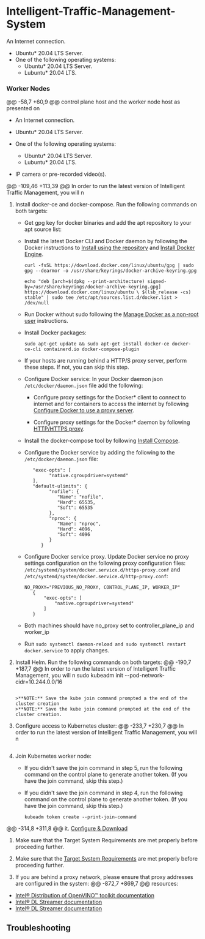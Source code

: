 # Intelligent-Traffic-Management-System

An Internet connection.

-   Ubuntu\* 20.04 LTS Server.
-   One of the following operating systems:
    - Ubuntu\* 20.04 LTS Server.
    - Lubuntu\* 20.04 LTS.

### Worker Nodes

@@ -58,7 +60,9 @@ control plane host and the worker node host as presented on

-   An Internet connection.

-   Ubuntu\* 20.04 LTS Server.
-   One of the following operating systems:
    - Ubuntu\* 20.04 LTS Server.
    - Lubuntu\* 20.04 LTS.

-   IP camera or pre-recorded video(s).

@@ -109,46 +113,39 @@ In order to run the latest version of Intelligent Traffic Management, you will n

1. Install docker-ce and docker-compose. Run the following commands on both targets:

	- Get gpg key for docker binaries and add the apt repository to your apt source list:
   - Install the latest Docker CLI and Docker daemon by following the Docker
   instructions to [Install using the
   repository](https://docs.docker.com/engine/install/ubuntu/#install-using-the-repository)
   and [Install Docker
   Engine](https://docs.docker.com/engine/install/ubuntu/#install-docker-engine).

      ```
      curl -fsSL https://download.docker.com/linux/ubuntu/gpg | sudo gpg --dearmor -o /usr/share/keyrings/docker-archive-keyring.gpg

      echo "deb [arch=$(dpkg --print-architecture) signed-by=/usr/share/keyrings/docker-archive-keyring.gpg] https://download.docker.com/linux/ubuntu \ $(lsb_release -cs) stable" | sudo tee /etc/apt/sources.list.d/docker.list > /dev/null
      ```
   - Run Docker without sudo following the [Manage Docker as a non-root
   user](https://docs.docker.com/engine/install/linux-postinstall/)
   instructions.

	- Install Docker packages:
      ```
      sudo apt-get update && sudo apt-get install docker-ce docker-ce-cli containerd.io docker-compose-plugin
      ```
   - If your hosts are running behind a HTTP/S proxy server, perform these
   steps. If not, you can skip this step.

	- Configure Docker service:
	In your Docker daemon json ``/etc/docker/daemon.json`` file add the following:
       - Configure proxy settings for the Docker\* client to connect to
          internet and for containers to access the internet by following
          [Configure Docker to use a proxy server](https://docs.docker.com/network/proxy/).

       - Configure proxy settings for the Docker\* daemon by following
          [HTTP/HTTPS proxy](https://docs.docker.com/config/daemon/systemd/#httphttps-proxy).

   - Install the docker-compose tool by following [Install Compose](
   https://docs.docker.com/compose/install/#install-compose).

   - Configure the Docker service by adding the following to the
	``/etc/docker/daemon.json`` file:

      ```
         "exec-opts": [
               "native.cgroupdriver=systemd"
         ],
         "default-ulimits": {
               "nofile": {
                  "Name": "nofile",
                  "Hard": 65535,
                  "Soft": 65535
               },
               "nproc": {
                  "Name": "nproc",
                  "Hard": 4096,
                  "Soft": 4096
               }
            }
      ```
	- Configure Docker service proxy.
	Update Docker service no proxy settings configuration on the following proxy configuration files: ``/etc/systemd/system/docker.service.d/https-proxy.conf`` and ``/etc/systemd/system/docker.service.d/http-proxy.conf``:
      ```
      NO_PROXY="PREVIOUS_NO_PROXY, CONTROL_PLANE_IP, WORKER_IP"
         {
             "exec-opts": [
                 "native.cgroupdriver=systemd"
             ]
         }
      ```
	- Both machines should have no_proxy set to controller_plane_ip and worker_ip
	- Run `sudo systemctl daemon-reload and sudo systemctl restart docker.service` to apply changes.


2. Install Helm. Run the following commands on both targets:
@@ -190,7 +187,7 @@ In order to run the latest version of Intelligent Traffic Management, you will n
	sudo kubeadm init --pod-network-cidr=10.244.0.0/16
    ```

    >**NOTE:** Save the kube join command prompted a the end of the cluster creation
    >**NOTE:** Save the kube join command prompted at the end of the cluster creation.

5. Configure access to Kubernetes cluster:
@@ -233,7 +230,7 @@ In order to run the latest version of Intelligent Traffic Management, you will n
    ```

8. Join Kubernetes worker node:
	- If you didn't save the join command in step 5, run the following command on the control plane to generate another token. (If you have the join command, skip this step.)
	- If you didn't save the join command in step 4, run the following command on the control plane to generate another token. (If you have the join command, skip this step.)

       ```
      kubeadm token create --print-join-command
@@ -314,8 +311,8 @@ it.
[Configure &
Download](https://software.intel.com/iot/edgesoftwarehub/download/home/ri/intelligent_traffic_management)

1.  Make sure that the Target System Requirements are met properly
    before proceeding further.
1.  Make sure that the [Target System Requirements](#target-system-requirements)
    are met properly before proceeding further.


2.  If you are behind a proxy network, please ensure that proxy addresses are configured in the system:
@@ -872,7 +869,7 @@ resources:

-   [Intel® Distribution of OpenVINO™ toolkit
    documentation](https://docs.openvinotoolkit.org/2021.1/index.html)
-   [Intel® DL Streamer documentation ](openvinotoolkit.github.io/dlstreamer_gst/index.html)
-   [Intel® DL Streamer documentation ](https://docs.openvino.ai/latest/openvino_docs_dlstreamer.html#doxid-openvino-docs-dlstreamer)

## Troubleshooting

